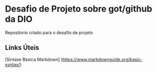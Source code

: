 # Desafio de Projeto sobre got/github da DIO
Repositorio criado para o desafio de projeto

## Links Úteis
[Sintaxe Basica Markdown] (https://www.markdownguide.org/basic-syntax/)

